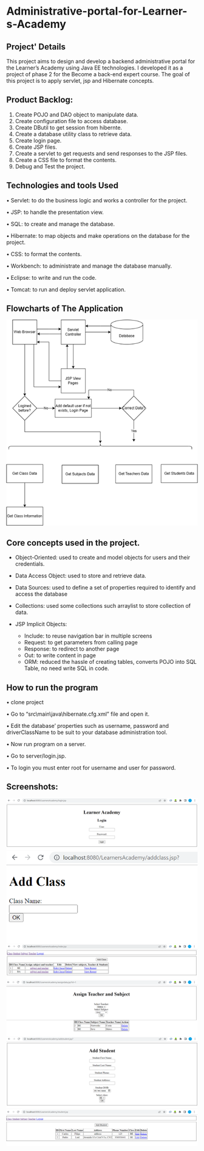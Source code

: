 # Administrative-portal-for-Learner-s-Academy
## Project' Details
This project aims to design and develop a backend administrative portal for the Learner’s Academy using Java EE technologies. I developed it as a project of phase 2 for the Become a back-end expert course.
The goal of this project is to apply servlet, jsp and Hibernate concepts.

## Product Backlog:
1.	Create POJO and DAO object to manipulate data.
2.	Create configuration file to access database.
3.	Create DButil to get session from hibernte.
4.	Create a database utility class to retrieve data.
5.	Create login page.
6.	Create JSP files.
7.	Create a servlet to get requests and send responses to the JSP files.
9.	Create a CSS file to format the contents.
10.	Debug and Test the project.

## Technologies and tools Used
•	Servlet: to do the business logic and works a controller for the project. 

•	JSP: to handle the presentation view.

•	SQL: to create and manage the database.

•	Hibernate: to map objects and make operations on the database for the project.

•	CSS: to format the contents.

•	Workbench: to administrate and manage the database manually.

•	Eclipse: to write and run the code.

•	Tomcat: to run and deploy servlet application.

## Flowcharts of The Application

![image](screenshots\app_flowchart.png)


## Core concepts used in the project. 

*	Object-Oriented: used to create and model objects for users and their credentials.

*	Data Access Object: used to store and retrieve data. 

*	Data Sources: used to define a set of properties required to identify and access the database

*	Collections: used some collections such arraylist to store collection of data. 

* JSP Implicit Objects:
  *	Include: to reuse navigation bar in multiple screens
  *	Request: to get parameters from calling page
  *	Response: to redirect to another page
  *	Out: to write content in page
  *	ORM: reduced the hassle of creating tables, converts POJO into SQL Table, no need write SQL in code.



## How to run the program
•	clone project


•	Go to “src\main\java\hibernate.cfg.xml” file and open it.

•	Edit the database’ properties such as username, password and driverClassName to be suit to your database administration tool.

•	Now run program on a server.

•	Go to server/login.jsp.

•	To login you must enter root for username and user for password.

## Screenshots:
![image](screenshots\Login_screen.png)
![image](screenshots\Add_Class.png)
![image](screenshots\Class_Listing.png)
![image](screenshots\Assign_Teacher_and_subject.png)
![image](screenshots\add_student.png)
![image](screenshots\student_listing.png)




